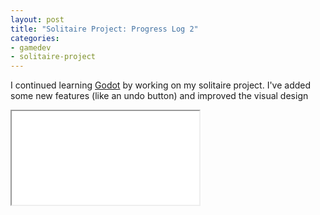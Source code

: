 ```yaml
---
layout: post
title: "Solitaire Project: Progress Log 2"
categories:
- gamedev
- solitaire-project
---
```


<p>I continued learning <a href='https://godotengine.org/'>Godot</a> by working on my solitaire project. I've added some new features (like an undo button) and improved the visual design</p>
<div class="iframe-container">
<iframe allowfullscreen src="//www.youtube.com/embed/12V2LMOa0tA"></iframe>
</div>
